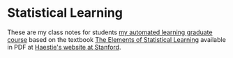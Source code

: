 # Statistical Learning

These are my class notes for students
[my automated learning
graduate course](https://elisa.dyndns-web.com/teaching/sys/apraut/)
based on the
textbook
[The Elements of Statistical Learning](https://link.springer.com/book/10.1007/978-0-387-84858-7) available
in PDF
at [Haestie's website at Stanford](https://web.stanford.edu/~hastie/Papers/ESLII.pdf).
